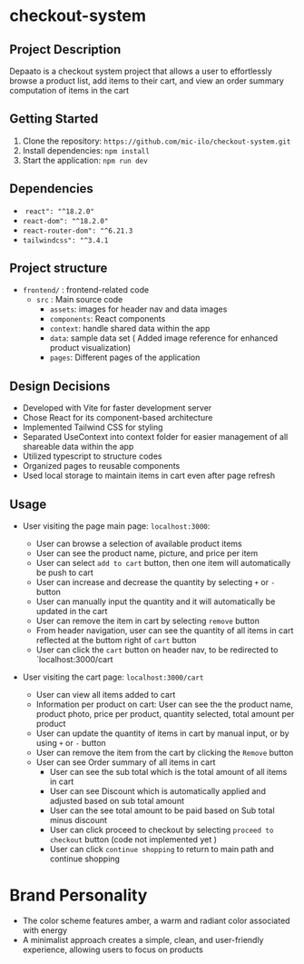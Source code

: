 # checkout-system

## Project Description
Depaato is a checkout system project that allows a user to effortlessly browse a product list, add items to their cart, and view an order summary computation of items in the cart

## Getting Started
1. Clone the repository: `https://github.com/mic-ilo/checkout-system.git`
2. Install dependencies:  `npm install`
3. Start the application: `npm run dev`

## Dependencies
-  `react": "^18.2.0"`
- `react-dom": "^18.2.0"`
- `react-router-dom": "^6.21.3`
- `tailwindcss": "^3.4.1`

## Project structure
- `frontend/` : frontend-related code
	- `src` : Main source code 
		- `assets`: images for header nav and data images 
		- `components`: React components
		 - `context`: handle shared data within the app
		 - `data`: sample data set ( Added image reference for enhanced product visualization)
		 - `pages`: Different pages of the application

## Design Decisions
- Developed with Vite for faster development server
- Chose React for its component-based architecture
- Implemented Tailwind CSS for styling 
- Separated UseContext into context folder for easier management of all shareable data within the app
- Utilized typescript to structure codes
- Organized pages to reusable components 
- Used local storage to maintain items in cart even after page refresh

## Usage
- User visiting the page main page: `localhost:3000`:
	- User can browse a selection of available product items
	- User can see the product name, picture, and price per item
	- User can select `add to cart` button,  then one item will automatically be push to cart
	- User can increase and decrease the quantity by selecting `+` or `-` button
	- User can manually input the quantity and it will automatically be updated in the cart
	- User can remove the item in cart by selecting `remove` button
	- From header navigation, user can see the quantity of all items in cart reflected at the buttom right of `cart` button
	- User can click the `cart` button on header nav, to be redirected to `localhost:3000/cart
	
- User visiting the cart page: `localhost:3000/cart` 
	- User can view all items added to cart
	- Information per product on cart: User can see the the product name, product photo, price per product, quantity selected, total amount per product
	- User can update the quantity of items in cart by manual input, or by using `+` or `-` button
	- User can remove the item from the cart by clicking the `Remove` button
	- User can see Order summary of all items in cart
		- User can see the sub total which is the total amount of all items in cart
		- User can see Discount which is automatically applied and adjusted based on sub total amount
		- User can the see total amount to be paid based on Sub total minus discount
		- User can click proceed to checkout by selecting `proceed to checkout` button (code not implemented yet )
		- User can click `continue shopping` to return to main path and continue shopping

# Brand Personality
- The color scheme features amber, a warm and radiant color associated with energy 
- A minimalist approach creates a simple, clean, and user-friendly experience, allowing users to focus on products
